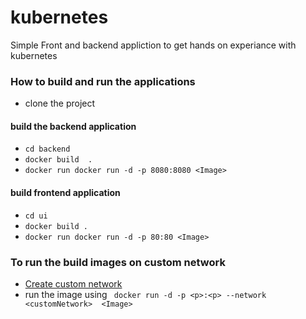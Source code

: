 # kubernetes
Simple Front and backend appliction to get hands on experiance with kubernetes

### How to build and run the applications
- clone the project
#### build the backend application
- ```cd backend```
- ``` docker build  . ```
- ``` docker run docker run -d -p 8080:8080 <Image> ```
#### build frontend application
- ``` cd ui ```
- ``` docker build . ```
- ``` docker run docker run -d -p 80:80 <Image> ```

### To run the build images on custom network
- [Create custom network](https://docs.docker.com/network/network-tutorial-standalone/)
- run the image using ``` docker run -d -p <p>:<p> --network <customNetwork>  <Image>```

